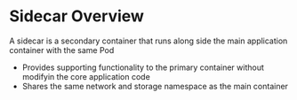 # Sidecar Overview

A sidecar is a secondary container that runs along side the main application container with the same Pod

* Provides supporting functionality to the primary container without modifyin the core application code
* Shares the same network and storage namespace as the main container

<br>

```YAML

```
